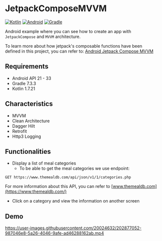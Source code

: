 # JetpackComposeMVVM
[![Kotlin](https://img.shields.io/badge/Kotlin-1.7.21-blue.svg)](https://kotlinlang.org/)
[![Android](https://img.shields.io/badge/Android->=21-blue.svg)](https://developer.android.com/)
[![Gradle](https://img.shields.io/badge/Gradle-7.3.3-blue.svg)](https://docs.gradle.org/7.3.3/userguide/userguide.html)

Android example where you can see how to create an app with `JetpackCompose` and `MVVM` architecture.

To learn more about how jetpack's composable functions have been defined in this project, you can refer to: [Android Jetpack Compose MVVM](https://dev.to/janirefdez/android-jetpack-compose-mvvm-1nji)

## Requirements
- Android API 21 - 33
- Gradle 7.3.3
- Kotlin 1.7.21

## Characteristics
- MVVM
- Clean Architecture
- Dagger Hilt
- Retrofit
- Http3 Logging

## Functionalities

- Display a list of meal categories
  - To be able to get the meal categories we use endpoint:
```
GET https://www.themealdb.com/api/json/v1/1/categories.php
```
 For more information about this API, you can refer to [www.themealdb.com](https://www.themealdb.com/)
- Click on a category and view the information on another screen

## Demo

https://user-images.githubusercontent.com/20024632/202877052-987046e8-5a26-4046-9afe-ad46288162ab.mp4

